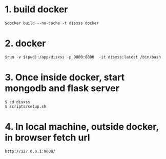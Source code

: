 


# 1. build docker

    $docker build --no-cache -t disxss docker

# 2. docker

    $run -v $(pwd):/app/disxss -p 9000:8080  -it disxss:latest /bin/bash


# 3. Once inside  docker, start mongodb and flask server

    $ cd disxss
    $ scripts/setup.sh


# 4. In local machine, outside docker, in browser fetch url

    http://127.0.0.1:9000/
